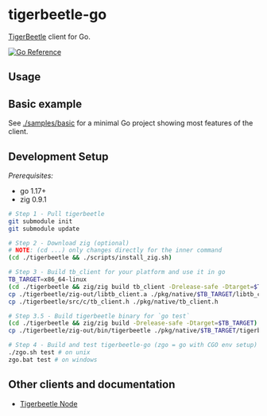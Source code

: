 # tigerbeetle-go

[TigerBeetle](https://github.com/tigerbeetledb/tigerbeetle) client for Go.

[![Go Reference](https://pkg.go.dev/badge/github.com/tigerbeetledb/tigerbeetle-go.svg)](https://pkg.go.dev/github.com/tigerbeetledb/tigerbeetle-go)

## Usage

## Basic example

See [./samples/basic](./samples/basic) for a minimal Go project showing most features of the client.

## Development Setup

*Prerequisites:*
- go 1.17+
- zig 0.9.1

```sh
# Step 1 - Pull tigerbeetle
git submodule init
git submodule update 

# Step 2 - Download zig (optional)
# NOTE: (cd ...) only changes directly for the inner command
(cd ./tigerbeetle && ./scripts/install_zig.sh)

# Step 3 - Build tb_client for your platform and use it in go
TB_TARGET=x86_64-linux
(cd ./tigerbeetle && zig/zig build tb_client -Drelease-safe -Dtarget=$TB_TARGET)
cp ./tigerbeetle/zig-out/libtb_client.a ./pkg/native/$TB_TARGET/libtb_client.a
cp ./tigerbeetle/src/c/tb_client.h ./pkg/native/tb_client.h

# Step 3.5 - Build tigerbeetle binary for `go test`
(cd ./tigerbeetle && zig/zig build -Drelease-safe -Dtarget=$TB_TARGET)
cp ./tigerbeetle/zig-out/bin/tigerbeetle ./pkg/native/$TB_TARGET/tigerbeetle

# Step 4 - Build and test tigerbeetle-go (zgo = go with CGO env setup)
./zgo.sh test # on unix
zgo.bat test # on windows
```

## Other clients and documentation

- [Tigerbeetle Node](https://github.com/tigerbeetledb/tigerbeetle-node)
